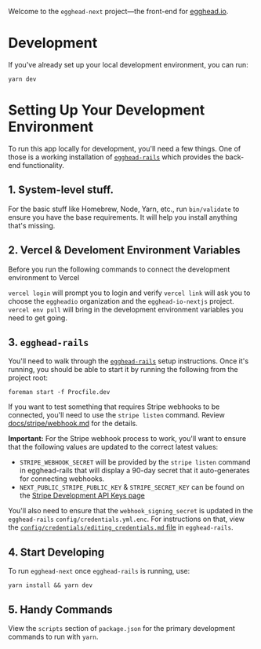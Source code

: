 Welcome to the `egghead-next` project—the front-end for [egghead.io](https://egghead.io).

# Development

If you've already set up your local development environment, you can run:

`yarn dev`

# Setting Up Your Development Environment

To run this app locally for development, you'll need a few things. One of those is a working installation of [`egghead-rails`](https://github.com/eggheadio/egghead-rails) which provides the back-end functionality.

## 1. System-level stuff.

For the basic stuff like Homebrew, Node, Yarn, etc., run `bin/validate` to ensure you have the base requirements. It will help you install anything that's missing.

## 2. Vercel & Develoment Environment Variables

Before you run the following commands to connect the development environment to Vercel

`vercel login` will prompt you to login and verify
`vercel link` will ask you to choose the `eggheadio` organization and the `egghead-io-nextjs` project.
`vercel env pull` will bring in the development environment variables you need to get going.

## 3. `egghead-rails`

You'll need to walk through the [`egghead-rails`](https://github.com/eggheadio/egghead-rails) setup instructions. Once it's running, you should be able to start it by running the following from the project root:

`foreman start -f Procfile.dev`

If you want to test something that requires Stripe webhooks to be connected, you'll need to use the `stripe listen` command. Review [docs/stripe/webhook.md](https://github.com/skillrecordings/egghead-rails/blob/main/docs/stripe/webhooks.md) for the details.

**Important:** For the Stripe webhook process to work, you'll want to ensure that the following values are updated to the correct latest values:

- `STRIPE_WEBHOOK_SECRET` will be provided by the `stripe listen` command in egghead-rails that will display a 90-day secret that it auto-generates for connecting webhooks.
- `NEXT_PUBLIC_STRIPE_PUBLIC_KEY` & `STRIPE_SECRET_KEY` can be found on the [Stripe Development API Keys page](https://dashboard.stripe.com/test/apikeys)

You'll also need to ensure that the `webhook_signing_secret` is updated in the `egghead-rails` `config/credentials.yml.enc`. For instructions on that, view the [`config/credentials/editing_credentials.md` file](https://github.com/skillrecordings/egghead-rails/blob/main/config/credentials/editing_credentials.md) in `egghead-rails`.

## 4. Start Developing

To run `egghead-next` once `egghead-rails` is running, use:

`yarn install && yarn dev`

## 5. Handy Commands

View the `scripts` section of `package.json` for the primary development commands to run with `yarn`.
